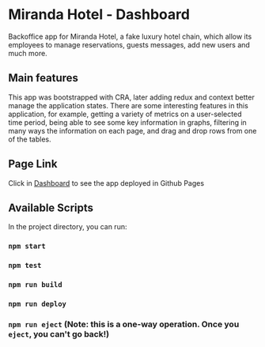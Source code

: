# Miranda Hotel - Dashboard

Backoffice app for Miranda Hotel, a fake luxury hotel chain, which allow its employees to manage reservations, guests messages, add new users and much more.

## Main features

This app was bootstrapped with CRA, later adding redux and context better manage the application states.
There are some interesting features in this application, for example, getting a variety of metrics on a user-selected time period, being able to see some key information in graphs, filtering in many ways the information on each page, and drag and drop rows from one of the tables.

## Page Link

Click in [Dashboard]('https://agustincarignano.github.io/dashboard-app/') to see the app deployed in Github Pages

## Available Scripts

In the project directory, you can run:

### `npm start`

### `npm test`

### `npm run build`

### `npm run deploy`

### `npm run eject` (**Note: this is a one-way operation. Once you `eject`, you can't go back!**)
